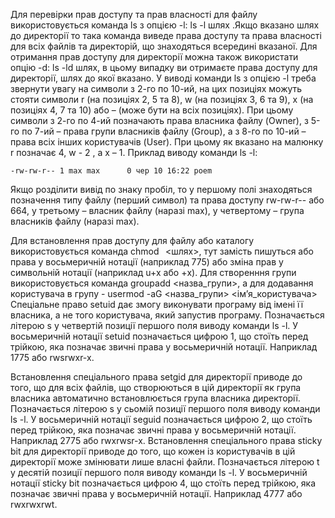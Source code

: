 Для перевірки прав доступу та прав власності для файлу використовується команда ls з опцією -l: ls -l шлях .Якщо вказано шлях до директорії то така команда виведе права доступу та права власності для всіх файлів та директорій, що знаходяться всередині вказаної. Для отримання прав доступу для директорії можна також використати опцію -d: ls -ld шлях, в цьому випадку ви отримаєте права доступу для директорії, шлях до якої вказано. У виводі команди ls з опцією -l треба звернути увагу на символи з 2-го по 10-ий, на цих позиціях можуть стояти символи r (на позиціях 2, 5 та 8), w (на позиціях 3, 6 та 9), x (на позиціях 4, 7 та 10) або – (може бути на всіх позиціях). При цьому символи з 2-го по 4-ий позначають права власника файлу (Owner), з 5-го по 7-ий – права групи власників файлу (Group), а з 8-го по 10-ий – права всіх інших користувачів (User). При цьому як вказано на малюнку r позначає 4, w - 2 , а x – 1. 
Приклад виводу команди ls -l:
```
-rw-rw-r-- 1 max max      0 чер 10 16:22 poem
```
Якщо розділити вивід по знаку пробіл, то у першому полі знаходяться позначення типу файлу (перший символ) та права доступу rw-rw-r-- або 664, у третьому – власник файлу (наразі max), у четвертому – група власників файлу (наразі max).

Для встановлення прав доступу для файлу або каталогу використовується команда chmod  <perm> <шлях>, тут замість <perm> пишуться або права у восьмеричній нотації (наприклад 775) або зміна прав у символьній нотації  (наприклад u+x або +x). 
Для створенння групи використовується команда groupadd <назва_групи>, а для додавання користувача в групу - usermod -aG <назва_групи> <ім’я_користувача> 
Спеціальне право setuid дає змогу виконувати програму від імені її власника, а не того користувача, який запустив програму. Позначається літерою s у четвертій позиції першого поля виводу команди ls -l. У восьмеричній нотації setuid позначається цифрою 1, що стоїть перед трійкою, яка позначає звичні права у восьмеричній нотації. Наприклад 1775 або rwsrwxr-x. 

Встановлення спеціального права setgid для директорії приводе до того, що для всіх файлів, що створюються в цій директорії як група власника автоматично встановлюється група власника директорії. Позначається літерою s у сьомій позиції першого поля виводу команди ls -l. У восьмеричній нотації seguid позначається цифрою 2, що стоїть перед трійкою, яка позначає звичні права у восьмеричній нотації. Наприклад 2775 або rwxrwsr-x. 
Встановлення спеціального права sticky bit для директорії приводе до того, що кожен із користувачів в цій директорії може змінювати лише власні файли. Позначається літерою t у десятій позиції першого поля виводу команди ls -l. У восьмеричній нотації sticky bit позначається цифрою 4, що стоїть перед трійкою, яка позначає звичні права у восьмеричній нотації. Наприклад 4777 або rwxrwxrwt. 
